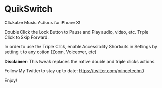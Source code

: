 # QuikSwitch
Clickable Music Actions for iPhone X! 

Double Click the Lock Button to Pause and Play audio, video, etc. 
Triple Click to Skip Forward.

In order to use the Triple Click, enable Accessibility Shortcuts in Settings by setting it to any option (Zoom, Voiceover, etc)

**Disclaimer**: This tweak replaces the native double and triple clicks actions.

Follow My Twitter to stay up to date: https://twitter.com/princetechn0

Enjoy! 
